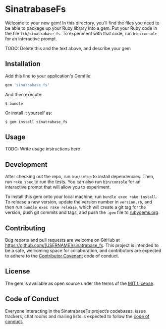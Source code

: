 # SinatrabaseFs

Welcome to your new gem! In this directory, you'll find the files you need to be able to package up your Ruby library into a gem. Put your Ruby code in the file `lib/sinatrabase_fs`. To experiment with that code, run `bin/console` for an interactive prompt.

TODO: Delete this and the text above, and describe your gem

## Installation

Add this line to your application's Gemfile:

```ruby
gem 'sinatrabase_fs'
```

And then execute:

    $ bundle

Or install it yourself as:

    $ gem install sinatrabase_fs

## Usage

TODO: Write usage instructions here

## Development

After checking out the repo, run `bin/setup` to install dependencies. Then, run `rake spec` to run the tests. You can also run `bin/console` for an interactive prompt that will allow you to experiment.

To install this gem onto your local machine, run `bundle exec rake install`. To release a new version, update the version number in `version.rb`, and then run `bundle exec rake release`, which will create a git tag for the version, push git commits and tags, and push the `.gem` file to [rubygems.org](https://rubygems.org).

## Contributing

Bug reports and pull requests are welcome on GitHub at https://github.com/[USERNAME]/sinatrabase_fs. This project is intended to be a safe, welcoming space for collaboration, and contributors are expected to adhere to the [Contributor Covenant](http://contributor-covenant.org) code of conduct.

## License

The gem is available as open source under the terms of the [MIT License](https://opensource.org/licenses/MIT).

## Code of Conduct

Everyone interacting in the SinatrabaseFs project’s codebases, issue trackers, chat rooms and mailing lists is expected to follow the [code of conduct](https://github.com/[USERNAME]/sinatrabase_fs/blob/master/CODE_OF_CONDUCT.md).
